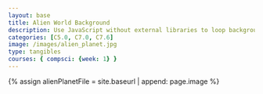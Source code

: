 ```yaml
---
layout: base
title: Alien World Background
description: Use JavaScript without external libraries to loop background moving across screen. Layer is in OOP style.
categories: [C5.0, C7.0, C7.6]
image: /images/alien_planet.jpg
type: tangibles
courses: { compsci: {week: 1} }
---
```


{% assign alienPlanetFile = site.baseurl | append: page.image %}

<!-- Prepare alienWorld DOM canvas -->
<canvas id="alienWorld"></canvas>

<script>
// Prepare Canvas
const canvas = document.getElementById("alienWorld");
const ctx = canvas.getContext('2d');

// Prepare Window extents
const maxWidth = window.innerWidth;
const maxHeight = window.innerHeight;

// Prepare Image
const backgroundImg = new Image();
backgroundImg.src = '{{alienPlanetFile}}';

backgroundImg.onload = function () {
    const WIDTH = backgroundImg.width;
    const HEIGHT = backgroundImg.height;
    const ASPECT_RATIO = WIDTH / HEIGHT;

    // Set Dimensions to match the image width
    const canvasWidth = maxWidth;
    const canvasHeight = canvasWidth / ASPECT_RATIO;
    const canvasLeft = 0; // Start from the left edge
    const canvasTop = (maxHeight - canvasHeight) / 2;

    // Set Style properties
    canvas.width = WIDTH;
    canvas.height = HEIGHT;
    canvas.style.width = `${canvasWidth}px`;
    canvas.style.height = `${canvasHeight}px`;

    canvas.style.position = 'absolute';
    canvas.style.left = `${canvasLeft}px`;
    canvas.style.top = `${canvasTop}px`;
  
    var gameSpeed = 2;
    class Layer {
            constructor(image, speedRatio) {
            this.x = 0;
            this.y = 0;
            this.width = WIDTH;
            this.height = HEIGHT;
            this.image = image
            this.speedRatio = speedRatio
            this.speed = gameSpeed * this.speedRatio;
            this.frame = 0;
        }
        update() {
            this.x = (this.x - this.speed) % this.width;
        }
        draw() {
            ctx.drawImage(this.image, this.x, this.y);
            ctx.drawImage(this.image, this.x + this.width, this.y);
        }
    }

    var backgroundObj = new Layer(backgroundImg, 0.5)

    function background() {
        backgroundObj.update();
        backgroundObj.draw();
        requestAnimationFrame(background);
    }
    background();
};

</script>
